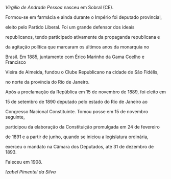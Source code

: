 

*Virgílio de Andrade Pessoa* nasceu em Sobral (CE).



Formou-se em farmácia e ainda durante o Império foi deputado provincial,

eleito pelo Partido Liberal. Foi um grande defensor dos ideais

republicanos, tendo participado ativamente da propaganda republicana e

da agitação política que marcaram os últimos anos da monarquia no

Brasil. Em 1885, juntamente com Érico Marinho da Gama Coelho e Francisco

Vieira de Almeida, fundou o Clube Republicano na cidade de São Fidélis,

no norte da província do Rio de Janeiro.



Após a proclamação da República em 15 de novembro de 1889, foi eleito em

15 de setembro de 1890 deputado pelo estado do Rio de Janeiro ao

Congresso Nacional Constituinte. Tomou posse em 15 de novembro seguinte,

participou da elaboração da Constituição promulgada em 24 de fevereiro

de 1891 e a partir de junho, quando se iniciou a legislatura ordinária,

exerceu o mandato na Câmara dos Deputados, até 31 de dezembro de 1893.



Faleceu em 1908.



*Izabel Pimentel da Silva*



